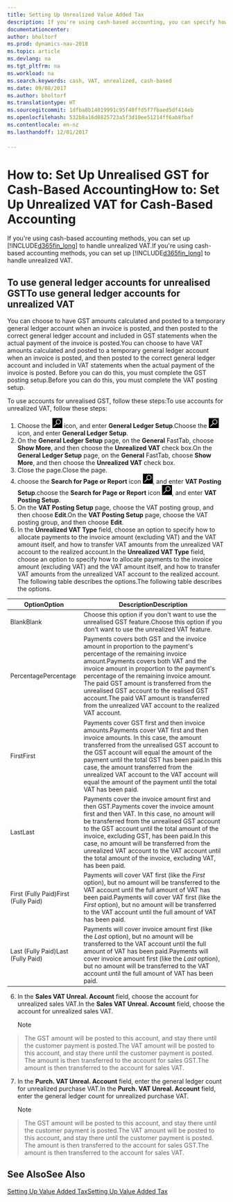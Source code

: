 ```yaml
---
title: Setting Up Unrealized Value Added Tax
description: If you're using cash-based accounting, you can specify how to handle unrealised GST for sales and purchases.
documentationcenter: 
author: bholtorf
ms.prod: dynamics-nav-2018
ms.topic: article
ms.devlang: na
ms.tgt_pltfrm: na
ms.workload: na
ms.search.keywords: cash, VAT, unrealized, cash-based
ms.date: 09/08/2017
ms.author: bholtorf
ms.translationtype: HT
ms.sourcegitcommit: 1dfba8b14019991c95f40ffd5f7fbaed5df414eb
ms.openlocfilehash: 532b8a16d8825723a5f3d10ee51214ff6ab8fbaf
ms.contentlocale: en-nz
ms.lasthandoff: 12/01/2017

---
```


# <a name="how-to-set-up-unrealized-vat-for-cash-based-accounting"></a><span data-ttu-id="4a73e-103">How to: Set Up Unrealised GST for Cash-Based Accounting</span><span class="sxs-lookup"><span data-stu-id="4a73e-103">How to: Set Up Unrealized VAT for Cash-Based Accounting</span></span>
<span data-ttu-id="4a73e-104">If you're using cash-based accounting methods, you can set up [!INCLUDE[d365fin_long](includes/d365fin_long_md.md)] to handle unrealized VAT.</span><span class="sxs-lookup"><span data-stu-id="4a73e-104">If you're using cash-based accounting methods, you can set up [!INCLUDE[d365fin_long](includes/d365fin_long_md.md)] to handle unrealized VAT.</span></span>

## <a name="to-use-general-ledger-accounts-for-unrealized-vat"></a><span data-ttu-id="4a73e-105">To use general ledger accounts for unrealised GST</span><span class="sxs-lookup"><span data-stu-id="4a73e-105">To use general ledger accounts for unrealized VAT</span></span>
<span data-ttu-id="4a73e-106">You can choose to have GST amounts calculated and posted to a temporary general ledger account when an invoice is posted, and then posted to the correct general ledger account and included in GST statements when the actual payment of the invoice is posted.</span><span class="sxs-lookup"><span data-stu-id="4a73e-106">You can choose to have VAT amounts calculated and posted to a temporary general ledger account when an invoice is posted, and then posted to the correct general ledger account and included in VAT statements when the actual payment of the invoice is posted.</span></span> <span data-ttu-id="4a73e-107">Before you can do this, you must complete the GST posting setup.</span><span class="sxs-lookup"><span data-stu-id="4a73e-107">Before you can do this, you must complete the VAT posting setup.</span></span>

<span data-ttu-id="4a73e-108">To use accounts for unrealised GST, follow these steps:</span><span class="sxs-lookup"><span data-stu-id="4a73e-108">To use accounts for unrealized VAT, follow these steps:</span></span>
1. <span data-ttu-id="4a73e-109">Choose the ![Search for Page or Report](media/ui-search/search_small.png "Search for Page or Report icon") icon, and enter **General Ledger Setup**.</span><span class="sxs-lookup"><span data-stu-id="4a73e-109">Choose the ![Search for Page or Report](media/ui-search/search_small.png "Search for Page or Report icon") icon, and enter **General Ledger Setup**.</span></span> 
2. <span data-ttu-id="4a73e-110">On the **General Ledger Setup** page, on the **General** FastTab, choose **Show More**, and then choose the **Unrealized VAT** check box.</span><span class="sxs-lookup"><span data-stu-id="4a73e-110">On the **General Ledger Setup** page, on the **General** FastTab, choose **Show More**, and then choose the **Unrealized VAT** check box.</span></span>
3. <span data-ttu-id="4a73e-111">Close the page.</span><span class="sxs-lookup"><span data-stu-id="4a73e-111">Close the page.</span></span>
4. <span data-ttu-id="4a73e-112">choose the **Search for Page or Report** icon ![Search for Page or Report](media/ui-search/search_small.png "Search for Page or Report icon"), and enter **VAT Posting Setup**.</span><span class="sxs-lookup"><span data-stu-id="4a73e-112">choose the **Search for Page or Report** icon ![Search for Page or Report](media/ui-search/search_small.png "Search for Page or Report icon"), and enter **VAT Posting Setup**.</span></span> 
5. <span data-ttu-id="4a73e-113">On the **VAT Posting Setup** page, choose the VAT posting group, and then choose **Edit**.</span><span class="sxs-lookup"><span data-stu-id="4a73e-113">On the **VAT Posting Setup** page, choose the VAT posting group, and then choose **Edit**.</span></span> 
6. <span data-ttu-id="4a73e-114">In the **Unrealized VAT Type** field, choose an option to specify how to allocate payments to the invoice amount (excluding VAT) and the VAT amount itself, and how to transfer VAT amounts from the unrealized VAT account to the realized account.</span><span class="sxs-lookup"><span data-stu-id="4a73e-114">In the **Unrealized VAT Type** field, choose an option to specify how to allocate payments to the invoice amount (excluding VAT) and the VAT amount itself, and how to transfer VAT amounts from the unrealized VAT account to the realized account.</span></span> <span data-ttu-id="4a73e-115">The following table describes the options.</span><span class="sxs-lookup"><span data-stu-id="4a73e-115">The following table describes the options.</span></span>

| <span data-ttu-id="4a73e-116">Option</span><span class="sxs-lookup"><span data-stu-id="4a73e-116">Option</span></span> | <span data-ttu-id="4a73e-117">Description</span><span class="sxs-lookup"><span data-stu-id="4a73e-117">Description</span></span> |
| --- | --- |
| <span data-ttu-id="4a73e-118">Blank</span><span class="sxs-lookup"><span data-stu-id="4a73e-118">Blank</span></span> | <span data-ttu-id="4a73e-119">Choose this option if you don't want to use the unrealised GST feature.</span><span class="sxs-lookup"><span data-stu-id="4a73e-119">Choose this option if you don't want to use the unrealized VAT feature.</span></span> |
| <span data-ttu-id="4a73e-120">Percentage</span><span class="sxs-lookup"><span data-stu-id="4a73e-120">Percentage</span></span> | <span data-ttu-id="4a73e-121">Payments covers both GST and the invoice amount in proportion to the payment's percentage of the remaining invoice amount.</span><span class="sxs-lookup"><span data-stu-id="4a73e-121">Payments covers both VAT and the invoice amount in proportion to the payment's percentage of the remaining invoice amount.</span></span> <span data-ttu-id="4a73e-122">The paid GST amount is transferred from the unrealised GST account to the realised GST account.</span><span class="sxs-lookup"><span data-stu-id="4a73e-122">The paid VAT amount is transferred from the unrealized VAT account to the realized VAT account.</span></span> |
| <span data-ttu-id="4a73e-123">First</span><span class="sxs-lookup"><span data-stu-id="4a73e-123">First</span></span> | <span data-ttu-id="4a73e-124">Payments cover GST first and then invoice amounts.</span><span class="sxs-lookup"><span data-stu-id="4a73e-124">Payments cover VAT first and then invoice amounts.</span></span> <span data-ttu-id="4a73e-125">In this case, the amount transferred from the unrealised GST account to the GST account will equal the amount of the payment until the total GST has been paid.</span><span class="sxs-lookup"><span data-stu-id="4a73e-125">In this case, the amount transferred from the unrealized VAT account to the VAT account will equal the amount of the payment until the total VAT has been paid.</span></span> |
| <span data-ttu-id="4a73e-126">Last</span><span class="sxs-lookup"><span data-stu-id="4a73e-126">Last</span></span> | <span data-ttu-id="4a73e-127">Payments cover the invoice amount first and then GST.</span><span class="sxs-lookup"><span data-stu-id="4a73e-127">Payments cover the invoice amount first and then VAT.</span></span> <span data-ttu-id="4a73e-128">In this case, no amount will be transferred from the unrealised GST account to the GST account until the total amount of the invoice, excluding GST, has been paid.</span><span class="sxs-lookup"><span data-stu-id="4a73e-128">In this case, no amount will be transferred from the unrealized VAT account to the VAT account until the total amount of the invoice, excluding VAT, has been paid.</span></span> |
| <span data-ttu-id="4a73e-129">First (Fully Paid)</span><span class="sxs-lookup"><span data-stu-id="4a73e-129">First (Fully Paid)</span></span> | <span data-ttu-id="4a73e-130">Payments will cover VAT first (like the _First_ option), but no amount will be transferred to the VAT account until the full amount of VAT has been paid.</span><span class="sxs-lookup"><span data-stu-id="4a73e-130">Payments will cover VAT first (like the _First_ option), but no amount will be transferred to the VAT account until the full amount of VAT has been paid.</span></span> |
| <span data-ttu-id="4a73e-131">Last (Fully Paid)</span><span class="sxs-lookup"><span data-stu-id="4a73e-131">Last (Fully Paid)</span></span> | <span data-ttu-id="4a73e-132">Payments will cover invoice amount first (like the _Last_ option), but no amount will be transferred to the VAT account until the full amount of VAT has been paid.</span><span class="sxs-lookup"><span data-stu-id="4a73e-132">Payments will cover invoice amount first (like the _Last_ option), but no amount will be transferred to the VAT account until the full amount of VAT has been paid.</span></span> |

6. <span data-ttu-id="4a73e-133">In the **Sales VAT Unreal. Account** field, choose the account for unrealized sales VAT.</span><span class="sxs-lookup"><span data-stu-id="4a73e-133">In the **Sales VAT Unreal. Account** field, choose the account for unrealized sales VAT.</span></span>

    > [!NOTE]  
>   <span data-ttu-id="4a73e-134">The GST amount will be posted to this account, and stay there until the customer payment is posted.</span><span class="sxs-lookup"><span data-stu-id="4a73e-134">The VAT amount will be posted to this account, and stay there until the customer payment is posted.</span></span> <span data-ttu-id="4a73e-135">The amount is then transferred to the account for sales GST.</span><span class="sxs-lookup"><span data-stu-id="4a73e-135">The amount is then transferred to the account for sales VAT.</span></span>
7. <span data-ttu-id="4a73e-136">In the **Purch. VAT Unreal. Account** field, enter the general ledger count for unrealized purchase VAT.</span><span class="sxs-lookup"><span data-stu-id="4a73e-136">In the **Purch. VAT Unreal. Account** field, enter the general ledger count for unrealized purchase VAT.</span></span>

    > [!NOTE]  
>   <span data-ttu-id="4a73e-137">The GST amount will be posted to this account, and stay there until the customer payment is posted.</span><span class="sxs-lookup"><span data-stu-id="4a73e-137">The VAT amount will be posted to this account, and stay there until the customer payment is posted.</span></span> <span data-ttu-id="4a73e-138">The amount is then transferred to the account for sales GST.</span><span class="sxs-lookup"><span data-stu-id="4a73e-138">The amount is then transferred to the account for sales VAT.</span></span>

## <a name="see-also"></a><span data-ttu-id="4a73e-139">See Also</span><span class="sxs-lookup"><span data-stu-id="4a73e-139">See Also</span></span>
[<span data-ttu-id="4a73e-140">Setting Up Value Added Tax</span><span class="sxs-lookup"><span data-stu-id="4a73e-140">Setting Up Value Added Tax</span></span>](finance-setup-vat.md)
